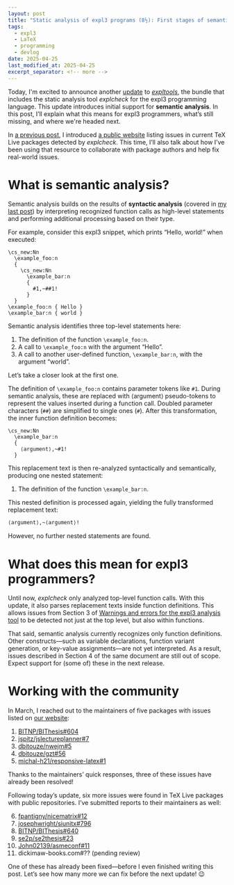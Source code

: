 ```yaml
---
layout: post
title: "Static analysis of expl3 programs (8½): First stages of semantic analysis and working with the community"
tags:
  - expl3
  - LaTeX
  - programming
  - devlog
date: 2025-04-25
last_modified_at: 2025-04-25
excerpt_separator: <!-- more -->
---
```


Today, I'm excited to announce another [update][2] to [_expltools_][1], the bundle that includes the static analysis tool _explcheck_ for the expl3 programming language. This update introduces initial support for **semantic analysis**. In this post, I’ll explain what this means for expl3 programmers, what’s still missing, and where we're headed next.

In [a previous post][3], I introduced [a public website][4] listing issues in current TeX Live packages detected by _explcheck_. This time, I’ll also talk about how I’ve been using that resource to collaborate with package authors and help fix real-world issues.

<!-- more -->

# What is semantic analysis?

Semantic analysis builds on the results of **syntactic analysis** (covered in [my last post][5]) by interpreting recognized function calls as high-level statements and performing additional processing based on their type.

For example, consider this expl3 snippet, which prints “Hello, world!” when executed:

    \cs_new:Nn
      \example_foo:n
      {
        \cs_new:Nn
          \example_bar:n
          {
            #1,~##1!
          }
      }
    \example_foo:n { Hello }
    \example_bar:n { world }

Semantic analysis identifies three top-level statements here:

1. The definition of the function `\example_foo:n`.
2. A call to `\example_foo:n` with the argument “Hello”.
3. A call to another user-defined function, `\example_bar:n`, with the argument “world”.

Let’s take a closer look at the first one.

The definition of `\example_foo:n` contains parameter tokens like `#1`. During semantic analysis, these are replaced with ⟨argument⟩ pseudo-tokens to represent the values inserted during a function call. Doubled parameter characters (`##`) are simplified to single ones (`#`). After this transformation, the inner function definition becomes:

    \cs_new:Nn
      \example_bar:n
      {
        ⟨argument⟩,~#1!
      }

This replacement text is then re-analyzed syntactically and semantically, producing one nested statement:

1. The definition of the function `\example_bar:n`.

This nested definition is processed again, yielding the fully transformed replacement text:

```latex
⟨argument⟩,~⟨argument⟩!
```

However, no further nested statements are found.

# What does this mean for expl3 programmers?

Until now, _explcheck_ only analyzed top-level function calls. With this update, it also parses replacement texts inside function definitions. This allows issues from Section 3 of [Warnings and errors for the expl3 analysis tool][6] to be detected not just at the top level, but also within functions.

That said, semantic analysis currently recognizes only function definitions. Other constructs—such as variable declarations, function variant generation, or key-value assignments—are not yet interpreted. As a result, issues described in Section 4 of the same document are still out of scope. Expect support for (some of) these in the next release.

# Working with the community

In March, I reached out to the maintainers of five packages with issues listed on [our website][4]:

1. [BITNP/BIThesis#604](https://github.com/BITNP/BIThesis/issues/604)
2. [jspitz/jslectureplanner#7](https://github.com/jspitz/jslectureplanner/issues/7)
3. [dbitouze/nwejm#5](https://github.com/dbitouze/nwejm/issues/5)
4. [dbitouze/gzt#56](https://github.com/dbitouze/gzt/issues/56)
5. [michal-h21/responsive-latex#1](https://github.com/michal-h21/responsive-latex/issues/1)

Thanks to the maintainers’ quick responses, three of these issues have already been resolved!

Following today’s update, six more issues were found in TeX Live packages with public repositories. I’ve submitted reports to their maintainers as well:

6. [fpantigny/nicematrix#12](https://github.com/fpantigny/nicematrix/issues/12)  
7. [josephwright/siunitx#796](https://github.com/josephwright/siunitx/issues/796)  
8. [BITNP/BIThesis#640](https://github.com/BITNP/BIThesis/issues/640)  
9. [se2p/se2thesis#23](https://github.com/se2p/se2thesis/issues/23)  
10. [John02139/asmeconf#11](https://github.com/John02139/asmeconf/issues/11)  
11. dickimaw-books.com#?? (pending review)

One of these has already been fixed—before I even finished writing this post. Let’s see how many more we can fix before the next update! 😉

[1]: https://ctan.org/pkg/expltools  
[2]: https://github.com/Witiko/expltools/releases/tag/2025-04-25  
[3]: /Expl3-Linter-7  
[4]: https://koppor.github.io/explcheck-issues/  
[5]: /Expl3-Linter-8  
[6]: https://github.com/witiko/expltools/releases/download/latest/warnings-and-errors.pdf
